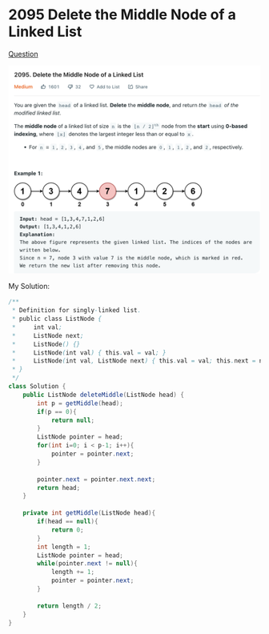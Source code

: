 # 2095 Delete the Middle Node of a Linked List

[Question](https://leetcode.com/problems/delete-the-middle-node-of-a-linked-list/)

![](../.gitbook/assets/image-20221014120036578.png)

My Solution:

```java
/**
 * Definition for singly-linked list.
 * public class ListNode {
 *     int val;
 *     ListNode next;
 *     ListNode() {}
 *     ListNode(int val) { this.val = val; }
 *     ListNode(int val, ListNode next) { this.val = val; this.next = next; }
 * }
 */
class Solution {
    public ListNode deleteMiddle(ListNode head) {
        int p = getMiddle(head);
        if(p == 0){
            return null;
        }
        ListNode pointer = head;
        for(int i=0; i < p-1; i++){
            pointer = pointer.next;
        }
        
        pointer.next = pointer.next.next;
        return head;
    }
    
    private int getMiddle(ListNode head){
        if(head == null){
            return 0;
        }
        int length = 1;
        ListNode pointer = head;
        while(pointer.next != null){
            length += 1;
            pointer = pointer.next;
        }
        
        return length / 2;
    }
}
```
